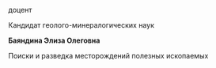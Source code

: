 доцент

Кандидат геолого-минералогических наук

**Баяндина Элиза Олеговна**

Поиски и разведка месторождений полезных ископаемых